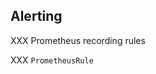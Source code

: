 ## Alerting

XXX Prometheus recording rules [](https://prometheus.io/docs/prometheus/latest/configuration/recording_rules/#recording-rules)

XXX `PrometheusRule`
